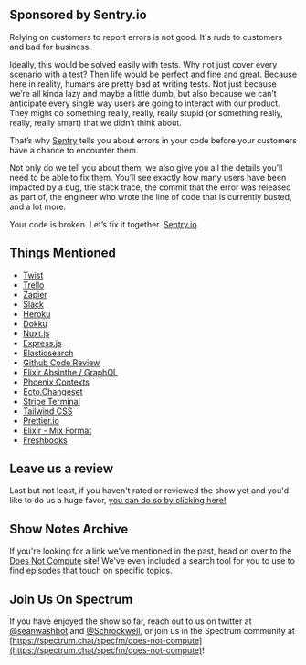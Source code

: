 ## Sponsored by Sentry.io

Relying on customers to report errors is not good. It's rude to customers and bad for business.

Ideally, this would be solved easily with tests. Why not just cover every scenario with a test? Then life would be perfect and fine and great. Because here in reality, humans are pretty bad at writing tests. Not just because we’re all kinda lazy and maybe a little dumb, but also because we can’t anticipate every single way users are going to interact with our product. They might do something really, really, really stupid (or something really, really, really smart) that we didn’t think about.

That’s why [Sentry](https://www.sentry.io) tells you about errors in your code before your customers have a chance to encounter them.

Not only do we tell you about them, we also give you all the details you’ll need to be able to fix them. You’ll see exactly how many users have been impacted by a bug, the stack trace, the commit that the error was released as part of, the engineer who wrote the line of code that is currently busted, and a lot more.

Your code is broken. Let’s fix it together. [Sentry.io](https://www.sentry.io).

## Things Mentioned

- [Twist](https://twist.com/)
- [Trello](https://trello.com)
- [Zapier](https://zapier.com/)
- [Slack](https://slack.com)
- [Heroku](https://heroku.com)
- [Dokku](http://dokku.viewdocs.io/dokku~v0.12.13/)
- [Nuxt.js](https://nuxtjs.org/)
- [Express.js](https://expressjs.com/)
- [Elasticsearch](https://www.elastic.co/products/elasticsearch)
- [Github Code Review](https://github.com/features/code-review)
- [Elixir Absinthe / GraphQL](https://absinthe-graphql.org/)
- [Phoenix Contexts](https://hexdocs.pm/phoenix/contexts.html)
- [Ecto.Changeset](https://hexdocs.pm/ecto/Ecto.Changeset.html)
- [Stripe Terminal](https://stripe.com/terminal)
- [Tailwind CSS](https://tailwindcss.com/)
- [Prettier.io](https://prettier.io/)
- [Elixir - Mix Format](https://hexdocs.pm/mix/master/Mix.Tasks.Format.html)
- [Freshbooks](https://www.freshbooks.com/)

## Leave us a review

Last but not least, if you haven't rated or reviewed the show yet and you'd like to do us a huge favor, [you can do so by clicking here!](https://itunes.apple.com/us/podcast/does-not-compute/id1048731980?mt=2)

## Show Notes Archive

If you're looking for a link we've mentioned in the past, head on over to the [Does Not Compute](https://dnc.show) site! We've even included a search tool for you to use to find episodes that touch on specific topics.

## Join Us On Spectrum

If you have enjoyed the show so far, reach out to us on twitter at [@seanwashbot](https://twitter.com/seanwashbot) and [@Schrockwell](https://twitter.com/schrockwell), or join us in the Spectrum community at [https://spectrum.chat/specfm/does-not-compute](https://spectrum.chat/specfm/does-not-compute)!
